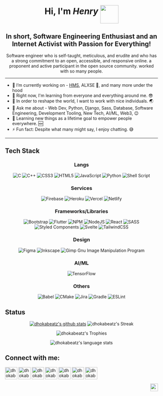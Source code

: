 <div align="center">

# Hi, I'm _Henry_ <img src="https://i.pinimg.com/originals/10/94/23/109423f76102e5e8f703b70612aaa98b.gif" width="60px" align="middle" />
  
## In short, Software Engineering Enthusiast and an Internet Activist with Passion for Everything!
  
  Software engineer who is self-taught, meticulous, and erudite and who has a strong commitment to an open, accessible, and responsive online. a proponent and active participant in the open source community. worked with so many people.
  
</div>

---

- 🔭 I’m currently working on - [HMS](https://www.github.com/dhokabeatz/Hospital-Management-System-with-Django), ALXSE 🤫, and many more under the hood
- 🌱 Right now, I'm learning from everyone and everything around me. 😎 
- 👯 In order to reshape the world, I want to work with nice individuals. 🌏
- 💬 Ask me about - Web Dev, Python, Django, Sass, Database, Software Engineering, Development Tooling, New Tech, AI/ML, Web3, 😉
- 🥅 Learning new things as a lifetime goal to empower people everywhere. 🆕
- ⚡ Fun fact: Despite what many might say, I enjoy chatting. 😅

---

## Tech Stack

<div align="center">

  ### Langs
![C](https://img.shields.io/badge/c-%2300599C.svg?style=flat&logo=c&logoColor=white) ![C++](https://img.shields.io/badge/c++-%2300599C.svg?style=flat&logo=c%2B%2B&logoColor=white) ![CSS3](https://img.shields.io/badge/css3-%231572B6.svg?style=flat&logo=css3&logoColor=white) ![HTML5](https://img.shields.io/badge/html5-%23E34F26.svg?style=flat&logo=html5&logoColor=white) ![JavaScript](https://img.shields.io/badge/javascript-%23323330.svg?style=flat&logo=javascript&logoColor=%23F7DF1E) ![Python](https://img.shields.io/badge/python-3670A0?style=flat&logo=python&logoColor=ffdd54) ![Shell Script](https://img.shields.io/badge/shell_script-%23121011.svg?style=flat&logo=gnu-bash&logoColor=white)

  ### Services
![Firebase](https://img.shields.io/badge/firebase-%23039BE5.svg?style=flat&logo=firebase) ![Heroku](https://img.shields.io/badge/heroku-%23430098.svg?style=flat&logo=heroku&logoColor=white) ![Vercel](https://img.shields.io/badge/vercel-%23000000.svg?style=flat&logo=vercel&logoColor=white) ![Netlify](https://img.shields.io/badge/netlify-%23000000.svg?style=flat&logo=netlify&logoColor=#00C7B7)

  ### Frameworks/Libraries
![Bootstrap](https://img.shields.io/badge/bootstrap-%23563D7C.svg?style=flat&logo=bootstrap&logoColor=white) ![Flutter](https://img.shields.io/badge/Flutter-%2302569B.svg?style=flat&logo=Flutter&logoColor=white) ![NPM](https://img.shields.io/badge/NPM-%23000000.svg?style=flat&logo=npm&logoColor=white) ![NodeJS](https://img.shields.io/badge/node.js-6DA55F?style=flat&logo=node.js&logoColor=white) ![React](https://img.shields.io/badge/react-%2320232a.svg?style=flat&logo=react&logoColor=%2361DAFB) ![SASS](https://img.shields.io/badge/SASS-hotpink.svg?style=flat&logo=SASS&logoColor=white) ![Styled Components](https://img.shields.io/badge/styled--components-DB7093?style=flat&logo=styled-components&logoColor=white) ![Svelte](https://img.shields.io/badge/svelte-%23f1413d.svg?style=flat&logo=svelte&logoColor=white) ![TailwindCSS](https://img.shields.io/badge/tailwindcss-%2338B2AC.svg?style=flat&logo=tailwind-css&logoColor=white) 

  ### Design
![Figma](https://img.shields.io/badge/figma-%23F24E1E.svg?style=flat&logo=figma&logoColor=white) ![Inkscape](https://img.shields.io/badge/Inkscape-e0e0e0?style=flat&logo=inkscape&logoColor=080A13) ![Gimp Gnu Image Manipulation Program](https://img.shields.io/badge/Gimp-657D8B?style=flat&logo=gimp&logoColor=FFFFFF) 

  ### AI/ML
![TensorFlow](https://img.shields.io/badge/TensorFlow-%23FF6F00.svg?style=flat&logo=TensorFlow&logoColor=white)

  ### Others
![Babel](https://img.shields.io/badge/Babel-F9DC3e?style=flat&logo=babel&logoColor=black) ![CMake](https://img.shields.io/badge/CMake-%23008FBA.svg?style=flat&logo=cmake&logoColor=white) ![Jira](https://img.shields.io/badge/jira-%230A0FFF.svg?style=flat&logo=jira&logoColor=white) ![Gradle](https://img.shields.io/badge/Gradle-02303A.svg?style=flat&logo=Gradle&logoColor=white) ![ESLint](https://img.shields.io/badge/ESLint-4B3263?style=flat&logo=eslint&logoColor=white)
  
  </div>
  
 ## Status

<div align="center">
  
  [![dhokabeatz's github stats](https://github-readme-stats.vercel.app/api?username=dhokabeatz&show_icons=true&theme=github_dark)](https://github.com/dhokabeatz?tab=repositories)
  ![dhokabeatz's Streak](http://github-readme-streak-stats.herokuapp.com?user=dhokabeatz&theme=github-dark&date_format=j%20M%5B%20Y%5D&border=FFFFFF&ring=4C8EDA&stroke=FFFFFF&dates=1D64D0)
  
  ![dhokabeatz's Trophies](https://github-profile-trophy.vercel.app/?username=dhokabeatz&rank=-B&column=-1&no-frame=true&margin-w=10)
  
  ![dhokabeatz's language stats](https://github-readme-stats.vercel.app/api/top-langs/?username=dhokabeatz&theme=github_dark)
    
</div>
  
  
## Connect with me:

<div align="left">
  
  [<img align="middle" alt="dhokabeatz | Portfolio" width="40px" src="https://www.pngkey.com/png/full/131-1312432_website-logo-png-transparent-background-image-black-logo.png" />][website]
  [<img align="middle" alt="dhokabeatz | LinkedIn" width="40px" src="https://edent.github.io/SuperTinyIcons/images/svg/linkedin.svg" />][linkedin]
  [<img align="middle" alt="dhokabeatz | Twitter" width="40px" src="https://edent.github.io/SuperTinyIcons/images/svg/twitter.svg" />][twitter]
  [<img align="middle" alt="dhokabeatz | Instagram" width="40px" src="https://edent.github.io/SuperTinyIcons/images/svg/instagram.svg" />][instagram]
  [<img align="middle" alt="dhokabeatz | Codepen" width="40px" src="https://edent.github.io/SuperTinyIcons/images/svg/codepen.svg" />][codepen]
  [<img align="middle" alt="dhokabeatz | Youtube" width="40px" src="https://edent.github.io/SuperTinyIcons/images/svg/youtube.svg" />][youtube]
  [<img align="middle" alt="dhokabeatz | Dev Community" width="40px" src="https://edent.github.io/SuperTinyIcons/images/svg/dev_to.svg" />][dev_to]
  
  </div>

[website]: https://dhokabeatz.github.io
[linkedin]: https://linkedin.com/in/dhokabeatz
[twitter]: https://twitter.com/dhokabeatz_
[instagram]: https://instagram.com/dhokabeatz
[codepen]: https:/codepen.io/dhokabeatz
[youtube]: https://www.youtube.com/channel/UC1eSEPYaR-Wv6a0AM8czNWA
[dev_to]: https://https://dev.to/dhokabeatz

<img align="right" src="https://komarev.com/ghpvc/?username=Rajaniraiyn" height="25px">
